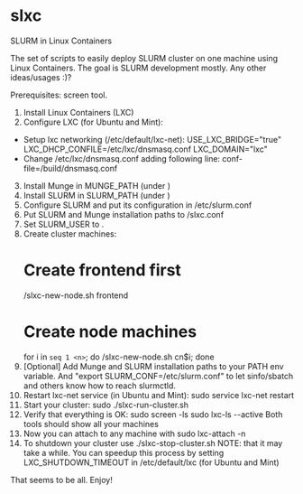 slxc
====

SLURM in Linux Containers

The set of scripts to easily deploy SLURM cluster on one machine using Linux Containers.
The goal is SLURM development mostly. Any other ideas/usages :)?

Prerequisites: screen tool.

1. Install Linux Containers (LXC)
2. Configure LXC (for Ubuntu and Mint):
- Setup lxc networking (/etc/default/lxc-net):
    USE_LXC_BRIDGE="true"
    LXC_DHCP_CONFILE=/etc/lxc/dnsmasq.conf
    LXC_DOMAIN="lxc"
- Change /etc/lxc/dnsmasq.conf adding following line:
    conf-file=<PATH-TO-SLXC>/build/dnsmasq.conf
3. Install Munge in MUNGE_PATH (under <your-user>)
4. Install SLURM in SLURM_PATH (under <your-user>)
5. Configure SLURM and put its configuration in <SLURM-INST-PATH>/etc/slurm.conf
5. Put SLURM and Munge installation paths to <PATH-TO-SLXC>/slxc.conf
6. Set SLURM_USER to <your-user>.
7. Create cluster machines:
    # Create frontend first
    <PATH-TO-SLXC>/slxc-new-node.sh frontend
    # Create node machines
    for i in `seq 1 <n>`; do <PATH-TO-SLXC>/slxc-new-node.sh cn$i; done
8. [Optional] Add Munge and SLURM installation paths to your PATH env variable.
    And "export SLURM_CONF=<SLURM-INST-PATH>/etc/slurm.conf" to let sinfo/sbatch
    and others know how to reach slurmctld.
9. Restart lxc-net service (in Ubuntu and Mint):
    sudo service lxc-net restart
10. Start your cluster:
    sudo ./slxc-run-cluster.sh
11. Verify that everything is OK:
    sudo screen -ls
    sudo lxc-ls --active
    Both tools should show all your machines
12. Now you can attach to any machine with
    sudo lxc-attach -n <node-name>
13. To shutdown your cluster use
    ./slxc-stop-cluster.sh
    NOTE: that it may take a while. You can speedup this process by setting
	LXC_SHUTDOWN_TIMEOUT in /etc/default/lxc (for Ubuntu and Mint)

That seems to be all. Enjoy!